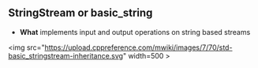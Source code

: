 ## StringStream or basic_string
- **What** implements input and output operations on string based streams

<img src="https://upload.cppreference.com/mwiki/images/7/70/std-basic_stringstream-inheritance.svg" width=500 \>
